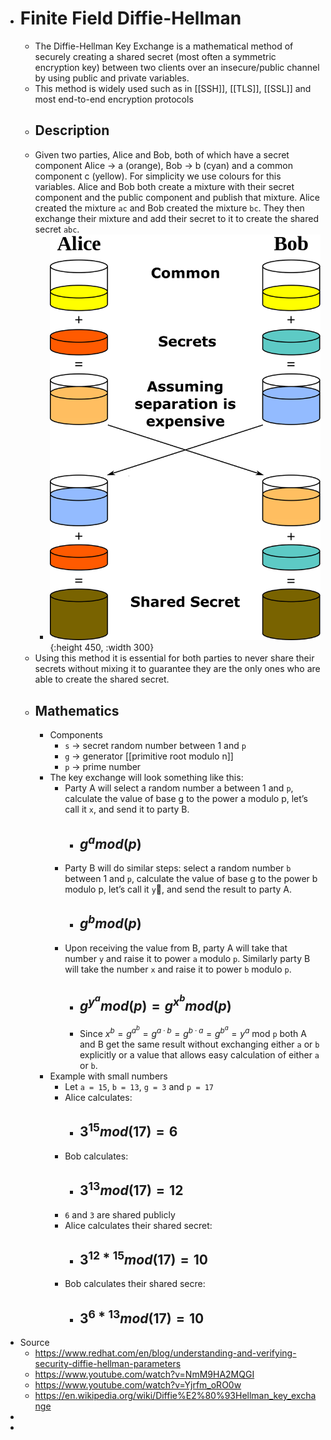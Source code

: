 - # Finite Field Diffie-Hellman
	- The Diffie-Hellman Key Exchange is a mathematical method of securely creating a shared secret (most often a symmetric encryption key) between two clients over an insecure/public channel by using public and private variables.
	- This method is widely used such as in [[SSH]], [[TLS]], [[SSL]] and most end-to-end encryption protocols
	- ## Description
	- Given two parties, Alice and Bob, both of which have a secret component Alice -> a (orange), Bob -> b (cyan) and a common component c (yellow). For simplicity we use colours for this variables. Alice and Bob both create a mixture with their secret component and the public component and publish that mixture. Alice created the mixture `ac` and Bob created the mixture `bc`. They then exchange their mixture and add their secret to it to create the shared secret `abc`.
		- ![diffie-hellman-color-example.png](../assets/diffie-hellman-color-example_1689860915833_0.png){:height 450, :width 300}
	- Using this method it is essential for both parties to never share their secrets without mixing it to guarantee they are the only ones who are able to create the shared secret.
	- ## Mathematics
		- Components
			- `s` -> secret random number between 1 and `p`
			- `g` -> generator [[primitive root modulo n]]
			- `p` -> prime number
		- The key exchange will look something like this:
			- Party A will select a random number a between 1 and `p`, calculate the value of base g to the power a modulo p, let’s call it `x`, and send it to party B.
				- ## $g^{a} mod(p)$
			- Party B will do similar steps: select a random number `b` between 1 and `p`, calculate the value of base g to the power b modulo p, let’s call it `y`, and send the result to party A.
				- ## $g^{b} mod(p)$
			- Upon receiving the value from B, party A will take that number `y` and raise it to power `a` modulo `p`. Similarly party B will take the number `x` and raise it to power `b` modulo `p`.
				- ## $g^{y^{a}} mod(p) = g^{x^{b}} mod(p)$
				- Since $x^b=g^{a^b}=g^{a·b}=g^{b·a}=g^{b^a}=y^a$ mod `p` both A and B get the same result without exchanging either `a` or `b` explicitly or a value that allows easy calculation of either `a` or `b`.
		- Example with small numbers
			- Let `a = 15`, `b = 13`, `g = 3` and `p = 17`
			- Alice calculates:
				- ## $3^{15} mod(17) = 6$
			- Bob calculates:
				- ## $3^{13} mod(17) = 12$
			- `6` and `3` are shared publicly
			- Alice calculates their shared secret:
				- ## $3^{12*15} mod(17) = 10$
			- Bob calculates their shared secre:
				- ## $3^{6*13} mod(17) = 10$
- Source
	- https://www.redhat.com/en/blog/understanding-and-verifying-security-diffie-hellman-parameters
	- https://www.youtube.com/watch?v=NmM9HA2MQGI
	- https://www.youtube.com/watch?v=Yjrfm_oRO0w
	- https://en.wikipedia.org/wiki/Diffie%E2%80%93Hellman_key_exchange
-
-